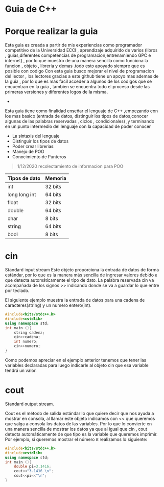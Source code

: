 # Guia de C++
# Porque realizar la guia

Esta guia es creada a partir de mis experiencias como programador competitivo de la Universidad ECCI , aprendizaje adquirido de varios (libros , guias,diferentes competencias de programacion,entrenamiendo GPC e internet) , por lo que muestro de una manera sencilla como funciona la funcion , objeto , libreria y demas .todo esto apoyado siempre que es posible con codigo
Con esta guia busco mejorar el nivel de programacion del lector , los lectores gracias a este github tiene un apoyo mas ademas de la guia , por lo 
que es mas facil acceder a algunos de los codigos que se encuentran en la guia , tambien se encuentra todo el proceso desde las primeras versiones y diferentes logos de la misma.

-
Esta guía tiene como finalidad enseñar el lenguaje de C++ ,empezando con los mas basico (entrada de datos, distinguir los tipos de datos,conocer algunas de las palabras reservadas , ciclos , condicionales) ,y terminando en un punto intermedio del lenguaje con la capacidad de poder conocer
  - La sintaxis del lenguaje
  - Distinguir los tipos de datos
  - Poder crear librerias
  - Manejo de POO
  - Conocimiento de Punteros

> 1/12/2020 recolectamiento de informacion para POO


| Tipos de dato | Memoria |
| ------ | ------ |
| int | 32 bits |
| long long int | 64 bits |
| float | 32 bits |
| double | 64 bits |
| char | 8 bits |
| string | 64 bits|
| bool | 8 bits |

# cin

Standard input stream 
Este objeto proporciona la entrada de datos de forma estándar, por lo que es la manera más sencilla de ingresar valores debido a que detecta automáticamente el tipo de dato. La palabra reservada cin va acompañada de los signos >> indicando donde se va a guardar lo que entre por teclado.

El siguiente ejemplo muestra la entrada de datos para una cadena de caracteres(string) y un numero entero(int).

```c++
#include<bits/stdc++.h>
#include<cstdlib>
using namespace std;
int main (){
    string cadena;
    cin>>cadena;
    int numero;
    cin>>numero;
}
```
Como podemos apreciar en el ejemplo anterior tenemos que tener las variables declaradas para luego indicarle al objeto cin que esa variable tendrá un valor.

# cout

Standard output stream.

Cout es el método de salida estándar lo que quiere decir que nos ayuda a mostrar en consola, al llamar este objeto indicamos con << que queremos que salga a consola los datos de las variables. Por lo que lo convierte en una manera sencilla de mostrar los datos ya que al igual que cin , cout detecta automáticamente de que tipo es la variable que queremos imprimir.
Por ejemplo, si queremos mostrar el número π realizamos lo siguiente:

```c++
#include<bits/stdc++.h>
#include<cstdlib>
using namespace std;
int main (){
    double pi=3.1416;
    cout<<"3.1416 \n";
    cout<<pi<<"\n";
}
```
